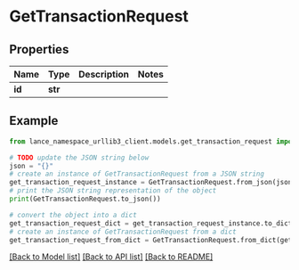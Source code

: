 # GetTransactionRequest


## Properties

Name | Type | Description | Notes
------------ | ------------- | ------------- | -------------
**id** | **str** |  | 

## Example

```python
from lance_namespace_urllib3_client.models.get_transaction_request import GetTransactionRequest

# TODO update the JSON string below
json = "{}"
# create an instance of GetTransactionRequest from a JSON string
get_transaction_request_instance = GetTransactionRequest.from_json(json)
# print the JSON string representation of the object
print(GetTransactionRequest.to_json())

# convert the object into a dict
get_transaction_request_dict = get_transaction_request_instance.to_dict()
# create an instance of GetTransactionRequest from a dict
get_transaction_request_from_dict = GetTransactionRequest.from_dict(get_transaction_request_dict)
```
[[Back to Model list]](../README.md#documentation-for-models) [[Back to API list]](../README.md#documentation-for-api-endpoints) [[Back to README]](../README.md)


